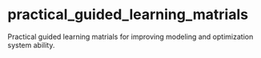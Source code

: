 # practical_guided_learning_matrials
Practical guided learning matrials for improving modeling and optimization system ability.
